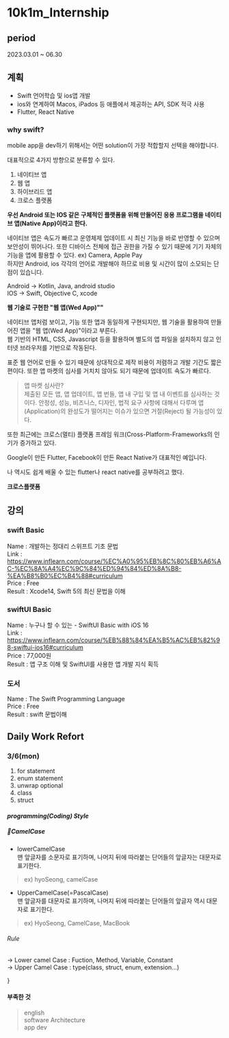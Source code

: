 # 10k1m_Internship
##  period    
2023.03.01 ~ 06.30

## 계획

* Swift 언어학습 및 ios앱 개발
* ios와 연계하여 Macos, iPados 등 애플에서 제공하는 API, SDK 적극 사용
* Flutter, React Native


### why swift?


 mobile app을 dev하기 위해서는 어떤 solution이 가장 적합할지 선택을 해야합니다.

대표적으로 4가지 방향으로 분류할 수 있다.

1. 네이티브 앱
2. 웹 앱
3. 하이브리드 앱
4. 크로스 플랫폼



**우선 Android 또는 IOS 같은 구체적인 플랫폼을 위해 만들어진 응용 프로그램을 네이티브 앱(Native App)이라고 한다.**

네이티브 앱은 속도가 빠르고 운영체제 업데이트 시 최신 기능을 바로 반영할 수 있으며 보안성이 뛰어나다.
또한 디바이스 전체에 접근 권한을 가질 수 있기 때문에 기기 자체의 기능을 앱에 활용할 수 있다. ex) Camera, Apple Pay  
하지만 Android, ios 각각의 언어로 개발해야 하므로 비용 및 시간이 많이 소모되는 단점이 있습니다.

Android -> Kotlin, Java, android studio   
IOS -> Swift, Objective C, xcode

**웹 기술로 구현한 "웹 앱(Wed App)""**

네이티브 앱처럼 보이고, 기능 또한 앱과 동일하게 구현되지만, 웹 기술을 활용하여 만들어진 앱을 "웹 앱(Wed App)"이라고 부른다.  
웹 기반의 HTML, CSS, Javascript 등을 활용하며 별도의 앱 파일을 설치하지 않고 인터넷 브라우저를 기반으로 작동된다.

표준 웹 언어로 만들 수 있기 때문에 상대적으로 제작 비용이 저렴하고 개발 기간도 짧은 편이다. 또한 앱 마켓의 심사를 거치치 않아도 되기 때문에 업데이트 속도가 빠르다.

> 앱 마켓 심사란?  
> 제출된 모든 앱, 앱 업데이트, 앱 번들, 앱 내 구입 및 앱 내 이벤트를 심사하는 것이다.
> 안정성, 성능, 비즈니스, 디자인, 법적 요구 사항에 대해서 다루며 앱(Application)의 완성도가 떨어지는 이슈가 있으면 거절(Reject) 될 가능성이 있다.

또한 최근에는 크로스(멀티) 플랫폼 프레임 워크(Cross-Platform-Frameworks의 인기가 증가하고 있다.

Google이 만든 Flutter, Facebook이 만든 React Native가 대표적인 예입니다.

나 역시도 쉽게 배울 수 있는 flutter나 react native를 공부하려고 했다.


**크로스플랫폼**




## 강의

### swift Basic
Name : 개발하는 정대리 스위프트 기초 문법   
Link : https://www.inflearn.com/course/%EC%A0%95%EB%8C%80%EB%A6%AC-%EC%8A%A4%EC%9C%84%ED%94%84%ED%8A%B8-%EA%B8%B0%EC%B4%88#curriculum   
Price : Free  
Result : Xcode14, Swift 5의 최신 문법을 이해


### swiftUI Basic
Name : 누구나 할 수 있는 - SwiftUI Basic with iOS 16   
Link : https://www.inflearn.com/course/%EB%88%84%EA%B5%AC%EB%82%98-swiftui-ios16#curriculum   
Price : 77,000원   
Result : 앱 구조 이해 및 SwiftUI를 사용한 앱 개발 지식 획득    


### 도서   
Name : The Swift Programming Language   
Price : Free    
Result : swift 문법이해   


## Daily Work Refort
### 3/6(mon)

1. for statement
2. enum statement
3. unwrap optional
4. class
5. struct

#### *programming(Coding) Style*   
##### 🐫CamelCase   
- lowerCamelCase    
맨 앞글자를 소문자로 표기하며, 나머지 뒤에 따라붙는 단어들의 앞글자는 대문자로 표기한다.      
> ex) hyoSeong, camelCase  

- UpperCamelCase(=PascalCase)   
맨 앞글자를 대문자로 표기하며, 나머지 뒤에 따라붙는 단어들의 앞글자 역시 대문자로 표기한다. 
> ex) HyoSeong, CamelCase, MacBook

###### Rule    
-> Lower camel Case : Fuction, Method, Variable, Constant   
-> Upper Camel Case : type(class, struct, enum, extension...)


}



#### 부족한 것
> english   
> software Architecture    
> app dev     











